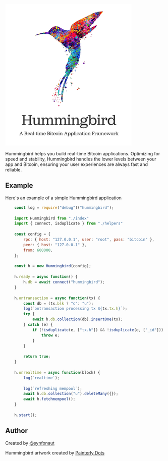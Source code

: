 ![hummingbird](./hummingbird.png)

Hummingbird helps you build real-time Bitcoin applications. Optimizing for speed and stability, Hummingbird handles the lower levels between your app and Bitcoin, ensuring your user experiences are always fast and reliable.



## Example

Here's an example of a simple Hummingbird application

```javascript
    const log = require("debug")("hummingbird");

    import Hummingbird from "./index"
    import { connect, isduplicate } from "./helpers"

    const config = {
        rpc: { host: "127.0.0.1", user: "root", pass: "bitcoin" },
        peer: { host: "127.0.0.1" },
        from: 600000,
    };

    const h = new Hummingbird(config);

    h.ready = async function() {
        h.db = await connect("hummingbird");
    }

    h.ontransaction = async function(tx) {
        const db = (tx.blk ? "c": "u");
        log(`ontransaction processing tx ${tx.tx.h}`);
        try {
            await h.db.collection(db).insertOne(tx);
        } catch (e) {
            if (!isduplicate(e, ["tx.h"]) && !isduplicate(e, ["_id"])) {
                throw e;
            }
        }

        return true;
    }

    h.onrealtime = async function(block) {
        log(`realtime`);

        log(`refreshing mempool`);
        await h.db.collection("u").deleteMany({});
        await h.fetchmempool();
    }

    h.start();
```



## Author

Created by [@synfonaut](https://twitter.com/synfonaut)

Hummingbird artwork created by [Painterly Dots](https://www.painterlydots.com/products/hummingbird-watercolor-print-illustrations-art-print-wedding-gift-wall-art-poster-giclee-wall-decor-art-home-decor-wall-hanging-item-240)